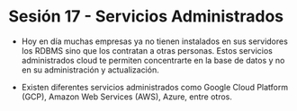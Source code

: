 # Sesión 17 - Servicios Administrados

* Hoy en día muchas empresas ya no tienen instalados en sus servidores los RDBMS sino que los contratan a otras personas. Estos servicios administrados cloud te permiten concentrarte en la base de datos y no en su administración y actualización.

* Existen diferentes servicios administrados como Google Cloud Platform (GCP), Amazon Web Services (AWS), Azure, entre otros.
